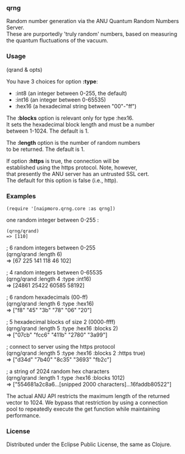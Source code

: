 ### qrng

Random number generation via the ANU Quantum Random Numbers Server.  
These are purportedly 'truly random' numbers, based on measuring  
the quantum fluctuations of the vacuum.

### Usage

(qrand & opts)

You have 3 choices for option **:type**:  
* :int8  (an integer between 0-255, the default)  
* :int16  (an integer between 0-65535)  
* :hex16  (a hexadecimal string between "00"-"ff")  
  
The **:blocks** option is relevant only for type :hex16.  
It sets the hexadecimal block length and must be a number  
between 1-1024. The default is 1.

The **:length** option is the number of random numbers  
to be returned. The default is 1.

If option **:https** is true, the connection will be  
established using the https protocol. Note, however,  
that presently the ANU server has an untrusted SSL cert.  
The default for this option is false (i.e., http).

### Examples

    (require '[naipmoro.qrng.core :as qrng])

one random integer between 0-255 :
  
    (qrng/qrand)  
    => [110]

; 6 random integers between 0-255  
(qrng/qrand :length 6)  
=> [67 225 141 118 46 102]

; 4 random integers between 0-65535  
(qrng/qrand :length 4 :type :int16)  
=> [24861 25422 60585 58192]

; 6 random hexadecimals (00-ff)  
(qrng/qrand :length 6 :type :hex16)  
=> ["f8" "45" "3b" "78" "06" "20"]

; 5 hexadecimal blocks of size 2 (0000-ffff)  
(qrng/qrand :length 5 :type :hex16 :blocks 2)  
=> ["07cb" "fcc6" "411b" "2780" "3a99"]

; connect to server using the https protocol  
(qrng/qrand :length 5 :type :hex16 :blocks 2 :https true)  
=> ["d34d" "7b40" "8c35" "3693" "fb2c"]

; a string of 2024 random hex characters  
(qrng/qrand :length 1 :type :hex16 :blocks 1012)  
=> ["554681a2c8a6...[snipped 2000 characters]...16faddb80522"]

The actual ANU API restricts the maximum length of the returned  
vector to 1024. We bypass that restriction by using a connection  
pool to repeatedly execute the get function while maintaining  
performance.

### License

Distributed under the Eclipse Public License, the same as Clojure.